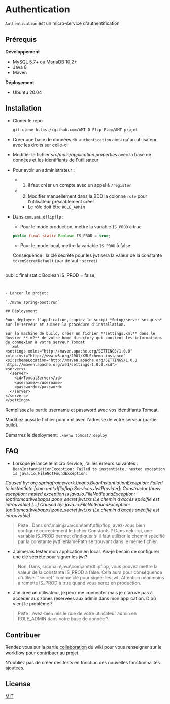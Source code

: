 # Authentication

`Authentication` est un micro-service d'authentification

## Prérequis
**Développement**
- MySQL 5.7+ ou MariaDB 10.2+
- Java 8
- Maven

**Déployement**
- Ubuntu 20.04

## Installation
- Cloner le repo

    ``git clone https://github.com/AMT-D-Flip-Flop/AMT-projet``


- Créer une base de données `db_authentication` ainsi qu'un utilisateur avec les droits sur celle-ci


- Modifier le fichier *src/main/application.properties* avec la base de données et les identifiants de l'utilisateur

- Pour avoir un administrateur :


  - 1)  il faut créer un compte avec un appel à `/register`

  - 2) Modifier manuellement  dans la BDD la colonne `role`  pour l'utilisateur préalablement créer

    - Le rôle doit être `ROLE_ADMIN`

- Dans `com.amt.dflipflp` :

    - Pour le mode production, mettre la variable  `IS_PROD` à true

  ```java
  public final static Boolean IS_PROD = true;
  ```

    - Pour le mode local, mettre la variable  `IS_PROD` à false

  Conséquence : la clé secrète pour les jwt sera la valeur de la constante `tokenSecretDefault` (par défaut : `secret`)

  ```java
public final static Boolean IS_PROD = false;
  ```


- Lancer le projet:

  `./mvnw spring-boot:run`

## Déployement

Pour déployer l'application, copiez le script *Setup/server-setup.sh* sur le serveur et suivez la procédure d'installation.

Sur la machine de build, créer un fichier **settings.xml** dans le dossier **.m2** de votre home directory qui contient les informations de connexion à votre serveur Tomcat
```xml
<settings xmlns="http://maven.apache.org/SETTINGS/1.0.0" xmlns:xsi="http://www.w3.org/2001/XMLSchema-instance"
xsi:schemaLocation="http://maven.apache.org/SETTINGS/1.0.0 https://maven.apache.org/xsd/settings-1.0.0.xsd">
  <servers>
    <server>
      <id>TomcatServer</id>
      <username></username>
      <password></password>
    </server>
  </servers>
</settings>
```
Remplissez la partie username et password avec vos identifiants Tomcat.

Modifiez aussi le fichier pom.xml avec l'adresse de votre serveur (partie build).

Démarrez le deployment:
``
 ./mvnw tomcat7:deploy
``

## FAQ

- Lorsque je lance le micro service, j'ai les erreurs suivantes : `BeanInstantiationException: Failed to instantiate, nested exception is java.io.FileNotFoundException: `

*Caused by: org.springframework.beans.BeanInstantiationException: Failed to instantiate [com.amt.dflipflop.Services.JwtProvider]: Constructor threw exception; nested exception is java.io.FileNotFoundException: \opt\tomcat\webapps\zone_secret\jwt.txt (Le chemin d’accès spécifié est introuvable)
[...]
Caused by: java.io.FileNotFoundException: \opt\tomcat\webapps\zone_secret\jwt.txt (Le chemin d’accès spécifié est introuvable)*

> Piste : Dans src\main\java\com\amt\dflipflop, avez-vous bien configuré correctement le fichier Constants ? Dans celui-ci, une variable IS_PROD permet d'indiquer si il faut utiliser le chemin spécifié par la constante jwtfileNamePath se trouvant dans le même fichier.

- J'aimerais tester mon application en local. Ais-je besoin de configurer une clé secrète pour signer les jwt?

> Non. Dans, src\main\java\com\amt\dflipflop, vous pouvez mettre la valeur de la constante IS_PROD à false. Cela aura pour conséquence d'utiliser "secret" comme clé pour signer les jwt. Attention néanmoins à remette IS_PROD à true quand vous serez en production.

- J'ai crée un utilisateur, je peux me connecter mais je n'arrive pas à accéder aux zones réservées aux admin dans mon application. D'où vient le problème ?

> Piste  : Avez-bien mis le rôle de votre utilisateur admin en ROLE_ADMIN dans votre base de donnée ?



## Contribuer

Rendez vous sur la partie [collaboration](https://github.com/AMT-D-Flip-Flop/AMT-projet/wiki/Collaboration) du wiki pour vous renseigner sur le workflow pour contribuer au projet.

N'oubliez pas de créer des tests en fonction des nouvelles fonctionnalités ajoutées.

## License
[MIT](https://choosealicense.com/licenses/mit/)
